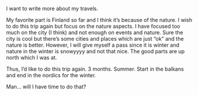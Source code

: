 I want to write more about my travels.

My favorite part is Finland so far and I think it’s because of the nature. I wish to do this trip again but focus on the nature aspects. I have focused too much on the city (I think) and not enough on events and nature. Sure the city is cool but there’s some cities and places which are just “ok” and the nature is better. However, I will give myself a pass since it is winter and nature in the winter is snowyyyy and not that nice. The good parts are up north which I was at.

Thus, I’d like to do this trip again. 3 months. Summer. Start in the balkans and end in the nordics for the winter.

Man… will I have time to do that?
